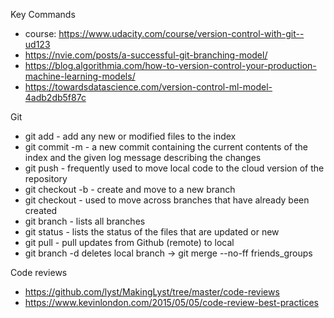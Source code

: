 Key Commands

- course: https://www.udacity.com/course/version-control-with-git--ud123
- https://nvie.com/posts/a-successful-git-branching-model/
- https://blog.algorithmia.com/how-to-version-control-your-production-machine-learning-models/
- https://towardsdatascience.com/version-control-ml-model-4adb2db5f87c

Git

- git add - add any new or modified files to the index
- git commit -m - a new commit containing the current contents of the index and the given log message describing the changes
- git push - frequently used to move local code to the cloud version of the repository
- git checkout -b - create and move to a new branch
- git checkout - used to move across branches that have already been created
- git branch - lists all branches
- git status - lists the status of the files that are updated or new
- git pull - pull updates from Github (remote) to local
- git branch -d deletes local branch
-> git merge --no-ff friends_groups

Code reviews

- https://github.com/lyst/MakingLyst/tree/master/code-reviews
- https://www.kevinlondon.com/2015/05/05/code-review-best-practices